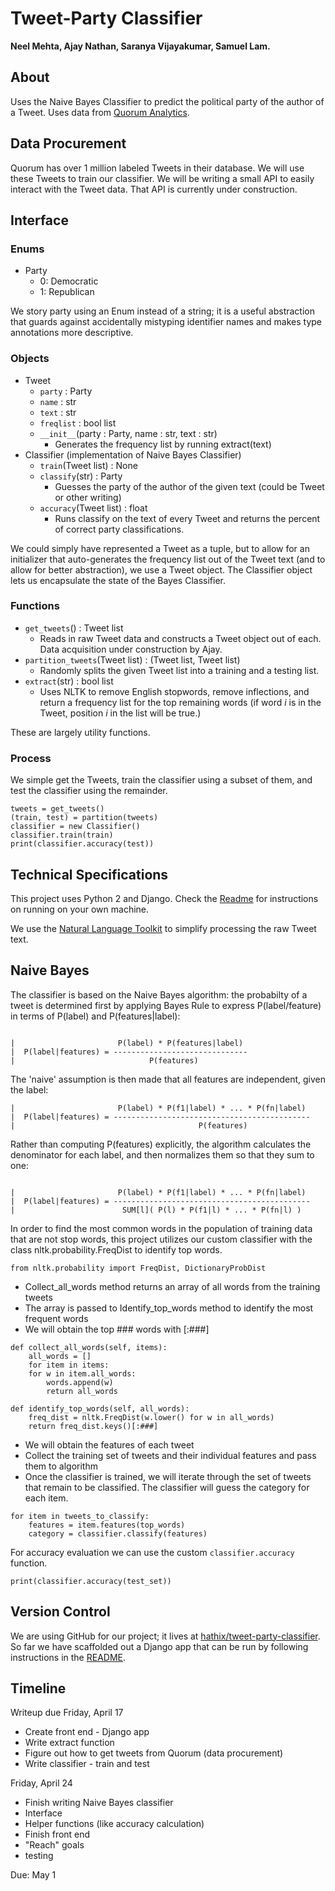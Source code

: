 # Tweet-Party Classifier
**Neel Mehta, Ajay Nathan, Saranya Vijayakumar, Samuel Lam.**

## About
Uses the Naive Bayes Classifier to predict the political party of the author of a Tweet. Uses data from [Quorum Analytics](https://quorum.us).

## Data Procurement
Quorum has over 1 million labeled Tweets in their database. We will use these Tweets to train our classifier. We will be writing a small API to easily interact with the Tweet data. That API is currently under construction. 

## Interface

### Enums
* Party
  * 0: Democratic
  * 1: Republican
 
We story party using an Enum instead of a string; it is a useful abstraction that guards against accidentally mistyping identifier names and makes type annotations more descriptive.

### Objects

* Tweet
  * `party` : Party
  * `name` : str
  * `text` : str
  * `freqlist` : bool list
  * `__init__`(party : Party, name : str, text : str)
    * Generates the frequency list by running extract(text)
* Classifier (implementation of Naive Bayes Classifier)
  * `train`(Tweet list) : None
  * `classify`(str) : Party
    * Guesses the party of the author of the given text (could be Tweet or other writing)
  * `accuracy`(Tweet list) : float
    * Runs classify on the text of every Tweet and returns the percent of correct party classifications.

We could simply have represented a Tweet as a tuple, but to allow for an initializer that auto-generates the frequency list out of the Tweet text (and to allow for better abstraction), we use a Tweet object. The Classifier object lets us encapsulate the state of the Bayes Classifier.

### Functions
* `get_tweets`() : Tweet list
  * Reads in raw Tweet data and constructs a Tweet object out of each. Data acquisition under construction by Ajay.
* `partition_tweets`(Tweet list) : (Tweet list, Tweet list)
  * Randomly splits the given Tweet list into a training and a testing list.
* `extract`(str) : bool list
  * Uses NLTK to remove English stopwords, remove inflections, and return a frequency list for the top remaining words (if word *i* is in the Tweet, position *i* in the list will be true.)
 
These are largely utility functions.

### Process

We simple get the Tweets, train the classifier using a subset of them, and test the classifier using the remainder.

```
tweets = get_tweets()
(train, test) = partition(tweets)
classifier = new Classifier()
classifier.train(train)
print(classifier.accuracy(test))
```

## Technical Specifications
This project uses Python 2 and Django. Check the [Readme](https://github.com/hathix/tweet-party-classifier/blob/master/README.md) for instructions on running on your own machine.

We use the [Natural Language Toolkit](http://www.nltk.org/) to simplify processing the raw Tweet text.

## Naive Bayes 

The classifier is based on the Naive Bayes algorithm: the probabilty of a tweet is determined first by applying Bayes Rule to express P(label/feature) in terms of P(label) and P(features|label):

```

|                       P(label) * P(features|label)
|  P(label|features) = ------------------------------
|                              P(features)

```
The 'naive' assumption is then made that all features are independent, given the label:

```
|                       P(label) * P(f1|label) * ... * P(fn|label)
|  P(label|features) = --------------------------------------------
|                                         P(features)

```

Rather than computing P(features) explicitly, the algorithm
calculates the denominator for each label, and then normalizes them so that they
sum to one:

```

|                       P(label) * P(f1|label) * ... * P(fn|label)
|  P(label|features) = --------------------------------------------
|                        SUM[l]( P(l) * P(f1|l) * ... * P(fn|l) )

```

In order to find the most common words in the population of training data that are not stop words, this project utilizes our custom classifier with the class nltk.probability.FreqDist to identify top words.

```
from nltk.probability import FreqDist, DictionaryProbDist
```

- Collect_all_words method returns an array of all words from the training tweets
- The array is passed to Identify_top_words method to identify the most frequent words
- We will obtain the top ### words with [:###]

```
def collect_all_words(self, items):
	all_words = []
	for item in items:
	for w in item.all_words:
		words.append(w)
		return all_words

def identify_top_words(self, all_words):
	freq_dist = nltk.FreqDist(w.lower() for w in all_words)
	return freq_dist.keys()[:###]
```

- We will obtain the features of each tweet
- Collect the training set of tweets and their individual features and pass them to algorithm
- Once the classifier is trained, we will iterate through the set of tweets that remain to be classified. The classifier will guess the category for each item.

```
for item in tweets_to_classify:
	features = item.features(top_words)
	category = classifier.classify(features)
```

For accuracy evaluation we can use the custom `classifier.accuracy` function.

```
print(classifier.accuracy(test_set))
```

## Version Control

We are using GitHub for our project; it lives at [hathix/tweet-party-classifier](https://github.com/hathix/tweet-party-classifier). So far we have scaffolded out a Django app that can be run by following instructions in the [README](https://github.com/hathix/tweet-party-classifier/blob/master/README.md).

## Timeline
Writeup due Friday, April 17

- Create front end - Django app
- Write extract function
- Figure out how to get tweets from Quorum (data procurement)
- Write classifier - train and test

Friday, April 24

- Finish writing Naive Bayes classifier
- Interface
- Helper functions (like accuracy calculation)
- Finish front end
- "Reach" goals
- testing

Due: May 1
